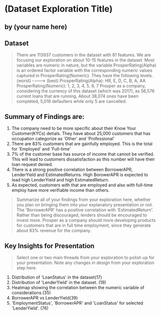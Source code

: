 # (Dataset Exploration Title)
## by (your name here)


## Dataset

> There are 113937 customers in the dataset with 81 features. 
We are focusing our exploration on about 10-15 features in the dataset. 
Most variables are numeric in nature, but the variable ProsperRating(Alpha)
 is an ordered factor variable with the corresponding numeric values captured in ProsperRating(Numeric). 
They have the following levels. (worst) ----> (best) 
ProsperRating(Alpha): HR, E, D, C, B, A, AA ProsperRating(Numeric): 1, 2, 3, 4, 5, 6, 7
Prosper as a company, considering the currency of this dataset (which was 2017), 
as 56,576 current loans that are running. About 38,074 ones have been completed, 5,018 defaulters while only 5 are cancelled.  

## Summary of Findings are:
1. The company need to be more specific about their Know Your Customer(KYCs) detials. They have about 25,000 customers that has occupation 
categorize as 'Other' and 'Professional'  
2. There are 83% customers that are gainfully employed. This is the total for 'Employed' and 'Full-time' 
3. 7% of the customer base has source of income that cannot be verified. 
This will lead to customers dissatisfaction as this number will have their loan request denied.
4. There is a strong positive correlation between BorrowerAPR, LenderYield and EstimatedReturns. 
High BorowerAPR is expected to lead high LenderYield and high EstimatedReturn.
5. As expected, customers with that are employed and also with full-time employ have more verifiable income than others.  

> Summarize all of your findings from your exploration here, whether you plan on bringing them into your explanatory presentation or not.
The 'BorrowerAPR' has a positive correlation with 'EstimatedReturn'. Rather than being discouraged, lenders should be encouraged to invest more. 
Prosper as a company should more developing products for customers that are in full time employment, since they generate about 83% revenue for the company. 

## Key Insights for Presentation

> Select one or two main threads from your exploration to polish up for your presentation. Note any changes in design from your exploration step here.
1. Distribution of 'LoanStatus' in the dataset(17)
2. Distribution of 'LenderYield' in the dataset. (19)
3. Heatmap showing the correlation between the numeric variable of considerations.(35)
4. BorrowerAPR vs LenderYield(39)
5. 'EmploymentStatus', 'BorrowerAPR' and 'LoanStatus' for selected 'LenderYield'. (76) 